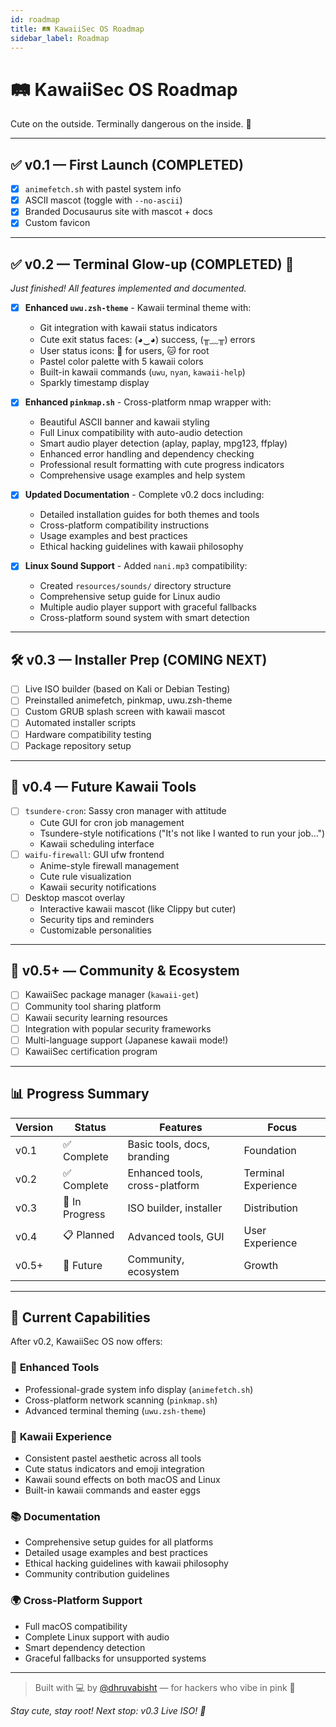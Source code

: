 ```yaml
---
id: roadmap
title: 🛤️ KawaiiSec OS Roadmap
sidebar_label: Roadmap
---
```


# 🛤️ KawaiiSec OS Roadmap

Cute on the outside. Terminally dangerous on the inside. 💖

---

## ✅ v0.1 — First Launch (COMPLETED)
- [x] `animefetch.sh` with pastel system info
- [x] ASCII mascot (toggle with `--no-ascii`)
- [x] Branded Docusaurus site with mascot + docs
- [x] Custom favicon

---

## ✅ v0.2 — Terminal Glow-up (COMPLETED) 🌟

*Just finished! All features implemented and documented.*

- [x] **Enhanced `uwu.zsh-theme`** - Kawaii terminal theme with:
  - Git integration with kawaii status indicators
  - Cute exit status faces: (◕‿◕) success, (╥﹏╥) errors
  - User status icons: 🌸 for users, 🐱 for root
  - Pastel color palette with 5 kawaii colors
  - Built-in kawaii commands (`uwu`, `nyan`, `kawaii-help`)
  - Sparkly timestamp display

- [x] **Enhanced `pinkmap.sh`** - Cross-platform nmap wrapper with:
  - Beautiful ASCII banner and kawaii styling
  - Full Linux compatibility with auto-audio detection  
  - Smart audio player detection (aplay, paplay, mpg123, ffplay)
  - Enhanced error handling and dependency checking
  - Professional result formatting with cute progress indicators
  - Comprehensive usage examples and help system

- [x] **Updated Documentation** - Complete v0.2 docs including:
  - Detailed installation guides for both themes and tools
  - Cross-platform compatibility instructions
  - Usage examples and best practices
  - Ethical hacking guidelines with kawaii philosophy

- [x] **Linux Sound Support** - Added `nani.mp3` compatibility:
  - Created `resources/sounds/` directory structure
  - Comprehensive setup guide for Linux audio
  - Multiple audio player support with graceful fallbacks
  - Cross-platform sound system with smart detection

---

## 🛠️ v0.3 — Installer Prep (COMING NEXT)
- [ ] Live ISO builder (based on Kali or Debian Testing)
- [ ] Preinstalled animefetch, pinkmap, uwu.zsh-theme
- [ ] Custom GRUB splash screen with kawaii mascot
- [ ] Automated installer scripts
- [ ] Hardware compatibility testing
- [ ] Package repository setup

---

## 🧁 v0.4 — Future Kawaii Tools
- [ ] `tsundere-cron`: Sassy cron manager with attitude
  - Cute GUI for cron job management
  - Tsundere-style notifications ("It's not like I wanted to run your job...")
  - Kawaii scheduling interface
- [ ] `waifu-firewall`: GUI ufw frontend
  - Anime-style firewall management
  - Cute rule visualization 
  - Kawaii security notifications
- [ ] Desktop mascot overlay
  - Interactive kawaii mascot (like Clippy but cuter)
  - Security tips and reminders
  - Customizable personalities

---

## 🌈 v0.5+ — Community & Ecosystem
- [ ] KawaiiSec package manager (`kawaii-get`)
- [ ] Community tool sharing platform
- [ ] Kawaii security learning resources
- [ ] Integration with popular security frameworks
- [ ] Multi-language support (Japanese kawaii mode!)
- [ ] KawaiiSec certification program

---

## 📊 Progress Summary

| Version | Status | Features | Focus |
|---------|--------|----------|-------|
| v0.1 | ✅ Complete | Basic tools, docs, branding | Foundation |
| v0.2 | ✅ Complete | Enhanced tools, cross-platform | Terminal Experience |
| v0.3 | 🚧 In Progress | ISO builder, installer | Distribution |
| v0.4 | 📋 Planned | Advanced tools, GUI | User Experience |
| v0.5+ | 💭 Future | Community, ecosystem | Growth |

---

## 🎯 Current Capabilities

After v0.2, KawaiiSec OS now offers:

### 🔧 **Enhanced Tools**
- Professional-grade system info display (`animefetch.sh`)
- Cross-platform network scanning (`pinkmap.sh`) 
- Advanced terminal theming (`uwu.zsh-theme`)

### 🎨 **Kawaii Experience**  
- Consistent pastel aesthetic across all tools
- Cute status indicators and emoji integration
- Kawaii sound effects on both macOS and Linux
- Built-in kawaii commands and easter eggs

### 📚 **Documentation**
- Comprehensive setup guides for all platforms
- Detailed usage examples and best practices
- Ethical hacking guidelines with kawaii philosophy
- Community contribution guidelines

### 🌍 **Cross-Platform Support**
- Full macOS compatibility  
- Complete Linux support with audio
- Smart dependency detection
- Graceful fallbacks for unsupported systems

---

> Built with 💻 by [@dhruvabisht](https://github.com/dhruvabisht) — for hackers who vibe in pink 🌸

*Stay cute, stay root! Next stop: v0.3 Live ISO! 💖* 